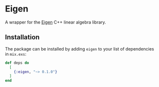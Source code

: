 Eigen
=====

A wrapper for the [Eigen](http://eigen.tuxfamily.org) C++ linear algebra library.


## Installation

The package can be installed by adding `eigen` to your list of dependencies in `mix.exs`:

```elixir
def deps do
  [
    {:eigen, "~> 0.1.0"}
  ]
end
```
